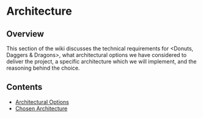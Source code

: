# Architecture

## Overview
This section of the wiki discusses the technical requirements for <Donuts, Daggers & Dragons>, what architectural options we have considered to deliver the project, a specific architecture which we will implement, and the reasoning behind the choice.

## Contents
[//]: # (You need to populate these pages, they are part of your grades)
* [Architectural Options](options.md)
* [Chosen Architecture](architecture.md)
